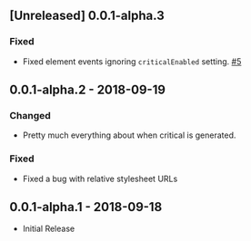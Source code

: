 ## [Unreleased] 0.0.1-alpha.3
### Fixed
- Fixed element events ignoring `criticalEnabled` setting. [#5]

[#5]: https://github.com/ethercreative/critical/issues/5

## 0.0.1-alpha.2 - 2018-09-19
### Changed
- Pretty much everything about when critical is generated.

### Fixed
- Fixed a bug with relative stylesheet URLs

## 0.0.1-alpha.1 - 2018-09-18
- Initial Release
